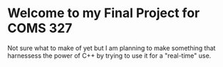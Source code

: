 # Welcome to my Final Project for COMS 327
Not sure what to make of yet but I am planning to make something that harnessess the power of C++ by trying to use it for a "real-time" use.